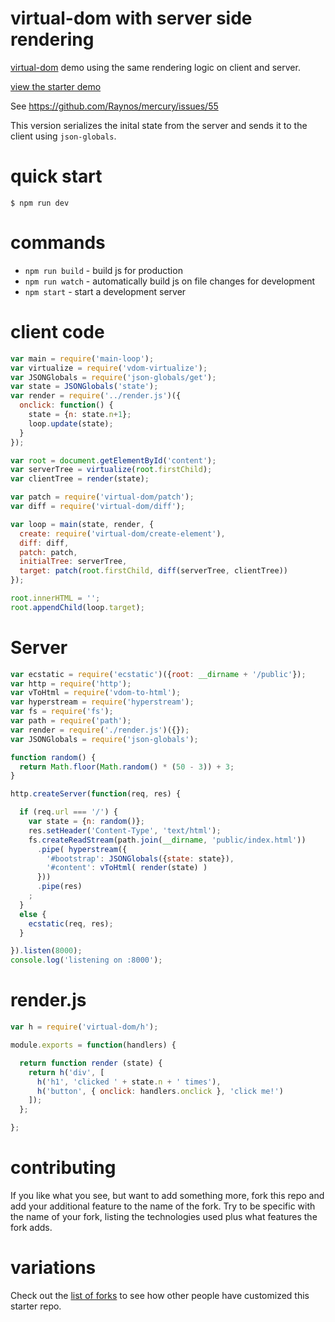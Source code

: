# virtual-dom with server side rendering

[virtual-dom](https://npmjs.com/package/virtual-dom) demo using the same rendering logic on client and server.

[view the starter demo](http://substack.neocities.org/virtual_dom_starter.html)

See https://github.com/Raynos/mercury/issues/55

This version serializes the inital state from the server and sends it to the client using `json-globals`.

# quick start

```
$ npm run dev
```

# commands

* `npm run build` - build js for production
* `npm run watch` - automatically build js on file changes for development
* `npm start` - start a development server

# client code

``` js
var main = require('main-loop');
var virtualize = require('vdom-virtualize');
var JSONGlobals = require('json-globals/get');
var state = JSONGlobals('state');
var render = require('../render.js')({
  onclick: function() {
    state = {n: state.n+1};
    loop.update(state);
  }
});

var root = document.getElementById('content');
var serverTree = virtualize(root.firstChild);
var clientTree = render(state);

var patch = require('virtual-dom/patch');
var diff = require('virtual-dom/diff');

var loop = main(state, render, {
  create: require('virtual-dom/create-element'),
  diff: diff,
  patch: patch,
  initialTree: serverTree,
  target: patch(root.firstChild, diff(serverTree, clientTree))
});

root.innerHTML = '';
root.appendChild(loop.target);

```

# Server

```js
var ecstatic = require('ecstatic')({root: __dirname + '/public'});
var http = require('http');
var vToHtml = require('vdom-to-html');
var hyperstream = require('hyperstream');
var fs = require('fs');
var path = require('path');
var render = require('./render.js')({});
var JSONGlobals = require('json-globals');

function random() {
  return Math.floor(Math.random() * (50 - 3)) + 3;
}

http.createServer(function(req, res) {

  if (req.url === '/') {
    var state = {n: random()};
    res.setHeader('Content-Type', 'text/html');
    fs.createReadStream(path.join(__dirname, 'public/index.html'))
      .pipe( hyperstream({
        '#bootstrap': JSONGlobals({state: state}),
        '#content': vToHtml( render(state) )
      }))
      .pipe(res)
    ;
  }
  else {
    ecstatic(req, res);
  }

}).listen(8000);
console.log('listening on :8000');
```

# render.js

```js
var h = require('virtual-dom/h');

module.exports = function(handlers) {

  return function render (state) {
    return h('div', [
      h('h1', 'clicked ' + state.n + ' times'),
      h('button', { onclick: handlers.onclick }, 'click me!')
    ]);
  };

};
```

# contributing

If you like what you see, but want to add something more, fork this repo and add
your additional feature to the name of the fork. Try to be specific with the
name of your fork, listing the technologies used plus what features the fork
adds.

# variations

Check out the [list of forks](https://github.com/substack/virtual-dom-starter/network/members)
to see how other people have customized this starter repo.
